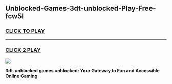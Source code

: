 
## Unblocked-Games-3dt-unblocked-Play-Free-fcw5l
<h3>
<a href="https://premium76.site?title=3dt-unblocked&ref=23A">CLICK TO PLAY</a></h3>
<hr>

<h3>
<a href="https://premium76.site?title=3dt-unblocked&ref=23A">CLICK 2 PLAY</a>
  
</h3>

<a href="https://premium76.site?title=3dt-unblocked&ref=23A"><img src="https://clearcache.store/games.png"></a>


**3dt-unblocked games unblocked: Your Gateway to Fun and Accessible Online Gaming**
